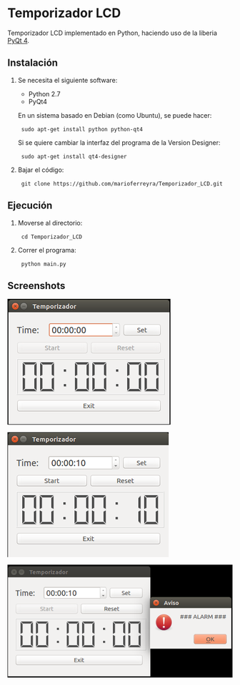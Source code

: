 Temporizador LCD
================
Temporizador LCD implementado en Python, haciendo uso de la liberia [PyQt 4].

Instalación
-----------
1. Se necesita el siguiente software:
    - Python 2.7
    - PyQt4

    En un sistema basado en Debian (como Ubuntu), se puede hacer:

        sudo apt-get install python python-qt4

    Si se quiere cambiar la interfaz del programa de la Version Designer:

        sudo apt-get install qt4-designer

2. Bajar el código:

        git clone https://github.com/marioferreyra/Temporizador_LCD.git


Ejecución
---------
1. Moverse al directorio:

        cd Temporizador_LCD

2. Correr el programa:

        python main.py

Screenshots
-----------
![1]

![2]

![3]


<!-- Links -->
[PyQt 4]: https://www.riverbankcomputing.com/software/pyqt/download

<!-- Imagenes -->
[1]: img/img01.png
[2]: img/img02.png
[3]: img/img03.png
